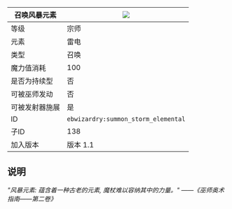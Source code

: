 | 召唤风暴元素 |![](https://github.com/Electroblob77/Wizardry/blob/1.12.2/src/main/resources/assets/ebwizardry/textures/spells/summon_storm_elemental.png)|
|---|---|
| 等级 | 宗师 |
| 元素 | 雷电 |
| 类型 | 召唤 |
| 魔力值消耗 | 100 |
| 是否为持续型 | 否 |
| 可被巫师发动 | 否 |
| 可被发射器施展 | 是 |
| ID | `ebwizardry:summon_storm_elemental` |
| 子ID | 138 |
| 加入版本 | 版本 1.1 |
## 说明
_"风暴元素: 蕴含着一种古老的元素, 魔杖难以容纳其中的力量。" ——《巫师奥术指南——第二卷》_
